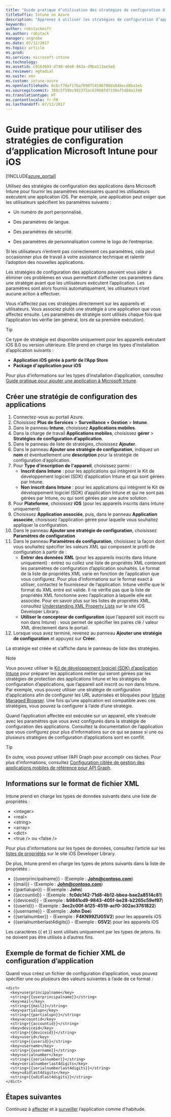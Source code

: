 ```yaml
---
title: "Guide pratique d’utilisation des stratégies de configuration d’application Intune pour iOS"
titleSuffix: Intune on Azure
description: "Apprenez à utiliser les stratégies de configuration d’application pour fournir des données de configuration à une application iOS lorsqu’elle est exécutée."
keywords: 
author: robstackmsft
ms.author: robstack
manager: angrobe
ms.date: 07/12/2017
ms.topic: article
ms.prod: 
ms.service: microsoft-intune
ms.technology: 
ms.assetid: c9163693-d748-46e0-842a-d9ba113ae5a8
ms.reviewer: mghadial
ms.suite: ems
ms.custom: intune-azure
ms.openlocfilehash: 0cbcf70af17ba7690f54196790da04becd8ba1eb
ms.sourcegitcommit: 388c5f59bc992375ac63968fd7330af5d84a1348
ms.translationtype: HT
ms.contentlocale: fr-FR
ms.lasthandoff: 07/12/2017
---
```

# <a name="how-to-use-microsoft-intune-app-configuration-policies-for-ios"></a>Guide pratique pour utiliser des stratégies de configuration d’application Microsoft Intune pour iOS

[!INCLUDE[azure_portal](./includes/azure_portal.md)]

Utilisez des stratégies de configuration des applications dans Microsoft Intune pour fournir les paramètres nécessaires quand les utilisateurs exécutent une application iOS. Par exemple, une application peut exiger que les utilisateurs spécifient les paramètres suivants :

-   Un numéro de port personnalisé.

-   Des paramètres de langue.

-   Des paramètres de sécurité.

-   Des paramètres de personnalisation comme le logo de l’entreprise.

Si les utilisateurs n’entrent pas correctement ces paramètres, cela peut occasionner plus de travail à votre assistance technique et ralentir l’adoption des nouvelles applications.

Les stratégies de configuration des applications peuvent vous aider à éliminer ces problèmes en vous permettant d’affecter ces paramètres dans une stratégie avant que les utilisateurs exécutent l’application. Les paramètres sont alors fournis automatiquement, les utilisateurs n’ont aucune action à effectuer.

Vous n’affectez pas ces stratégies directement sur les appareils et utilisateurs. Vous associez plutôt une stratégie à une application que vous affectez ensuite. Les paramètres de stratégie sont utilisés chaque fois que l’application les vérifie (en général, lors de sa première exécution).

> [!TIP]
> Ce type de stratégie est disponible uniquement pour les appareils exécutant iOS 8.0 ou version ultérieure. Elle prend en charge les types d’installation d’application suivants :
>
> -   **Application iOS gérée à partir de l’App Store**
> -   **Package d'application pour iOS**
>
> Pour plus d’informations sur les types d’installation d’application, consultez [Guide pratique pour ajouter une application à Microsoft Intune](apps-add.md).

## <a name="create-an-app-configuration-policy"></a>Créer une stratégie de configuration des applications
1.  Connectez-vous au portail Azure.
2.  Choisissez **Plus de Services** > **Surveillance + Gestion** > **Intune**.
3.  Dans le panneau **Intune**, choisissez **Applications mobiles**.
4.  Dans la charge de travail **Applications mobiles**, choisissez **gérer** > **Stratégies de configuration d’application**.
5.  Dans le panneau de liste de stratégies, choisissez **Ajouter**.
6.  Dans le panneau **Ajouter une stratégie de configuration**, indiquez un **nom** et éventuellement une **description** pour la stratégie de configuration d’application.
7.  Pour **Type d'inscription de l'appareil**, choisissez parmi :
    - **Inscrit dans Intune** : pour les applications qui intègrent le Kit de développement logiciel (SDK) d’application Intune et qui sont gérées par Intune.
    - **Non inscrit dans Intune** : pour les applications qui intègrent le Kit de développement logiciel (SDK) d’application Intune et qui ne sont pas gérées par Intune, ou qui sont gérées par une autre solution.
8.  Pour **Plateforme**, choisissez **iOS** (pour les appareils inscrits dans Intune uniquement)
9.  Choisissez **Application associée**, puis, dans le panneau **Application associée**, choisissez l’application gérée pour laquelle vous souhaitez appliquer la configuration.
10. Dans le panneau **Ajouter une stratégie de configuration**, choisissez **Paramètres de configuration**
11. Dans le panneau **Paramètres de configuration**, choisissez la façon dont vous souhaitez spécifier les valeurs XML qui composent le profil de configuration à partir de :
    - **Entrer des données XML** (pour les appareils inscrits dans Intune uniquement) : entrez ou collez une liste de propriétés XML contenant les paramètres de configuration d’application souhaités. Le format de la liste de propriétés XML varie en fonction de l’application que vous configurez. Pour plus d’informations sur le format exact à utiliser, contactez le fournisseur de l’application.
Intune vérifie que le format du XML entré est valide. Il ne vérifie pas que la liste de propriétés XML fonctionne avec l’application à laquelle elle est associée.
Pour en savoir plus sur les listes de propriétés XML, consultez [Understanding XML Property Lists](https://developer.apple.com/library/ios/documentation/Cocoa/Conceptual/PropertyLists/UnderstandXMLPlist/UnderstandXMLPlist.html) sur le site iOS Developer Library.
    - **Utiliser le concepteur de configuration** (que l’appareil soit inscrit ou non dans Intune) : vous permet de spécifier les paires clé / valeur XML directement dans le portail.
11. Lorsque vous avez terminé, revenez au panneau **Ajouter une stratégie de configuration** et appuyez sur **Créer**.

La stratégie est créée et s’affiche dans le panneau de liste des stratégies.



>[!Note]
>Vous pouvez utiliser le [Kit de développement logiciel (SDK) d’application Intune](https://docs.microsoft.com/intune/app-sdk-ios) pour préparer les applications métier qui seront gérées par les stratégies de protection des applications Intune et les stratégies de configuration d’applications, que l’appareil soit inscrit ou non dans Intune. Par exemple, vous pouvez utiliser une stratégie de configuration d’applications afin de configurer les URL autorisées et bloquées pour [Intune Managed Browser](app-configuration-managed-browser.md). Une fois qu’une application est compatible avec ces stratégies, vous pouvez la configurer à l’aide d’une stratégie.


Quand l’application affectée est exécutée sur un appareil, elle s’exécute avec les paramètres que vous avez configurés dans la stratégie de configuration des applications.
Consultez la documentation de l’application que vous configurez pour plus d’informations sur ce qui se passe si une ou plusieurs stratégies de configuration d’applications sont en conflit.

>[!Tip]
>En outre, vous pouvez utiliser l’API Graph pour accomplir ces tâches. Pour plus d’informations, consultez [Configuration ciblée de gestion des applications mobiles de référence pour API Graph](https://graph.microsoft.io/docs/api-reference/beta/api/intune_mam_targetedmanagedappconfiguration_create).


## <a name="information-about-the-xml-file-format"></a>Informations sur le format de fichier XML

Intune prend en charge les types de données suivants dans une liste de propriétés :

- &lt;integer&gt;
- &lt;real&gt;
- &lt;string&gt;
- &lt;array&gt;
- &lt;dict&gt;
- &lt;true /&gt; ou &lt;false /&gt;

Pour plus d’informations sur les types de données, consultez l’article sur les [listes de propriétés](https://developer.apple.com/library/ios/documentation/Cocoa/Conceptual/PropertyLists/AboutPropertyLists/AboutPropertyLists.html) sur le site iOS Developer Library.

De plus, Intune prend en charge les types de jetons suivants dans la liste de propriétés :
- \{\{userprincipalname\}\} - (Exemple : **John@contoso.com**)
- \{\{mail\}\} - (Exemple : **John@contoso.com**)
- \{\{partialupn\}\} - (Exemple : **John**)
- \{\{accountid\}\} - (Exemple : **fc0dc142-71d8-4b12-bbea-bae2a8514c81**)
- \{\{deviceid\}\} - (Exemple : **b9841cd9-9843-405f-be28-b2265c59ef97**)
- \{\{userid\}\} - (Exemple : **3ec2c00f-b125-4519-acf0-302ac3761822**)
- \{\{username\}\} - (Exemple : **John Doe**)
- \{\{serialnumber\}\} - (Exemple : **F4KN99ZUG5V2**) pour les appareils iOS
- \{\{serialnumberlast4digits\}\} - (Exemple : **G5V2**) pour les appareils iOS

Les caractères \{\{ et \}\} sont utilisés uniquement par les types de jetons. Ils ne doivent pas être utilisés à d’autres fins.

## <a name="example-format-for-an-app-configuration-xml-file"></a>Exemple de format de fichier XML de configuration d’application

Quand vous créez un fichier de configuration d’application, vous pouvez spécifier une ou plusieurs des valeurs suivantes à l’aide de ce format :

```
<dict>
  <key>userprincipalname</key>
  <string>{{userprincipalname}}</string>
  <key>mail</key>
  <string>{{mail}}</string>
  <key>partialupn</key>
  <string>{{partialupn}}</string>
  <key>accountid</key>
  <string>{{accountid}}</string>
  <key>deviceid</key>
  <string>{{deviceid}}</string>
  <key>userid</key>
  <string>{{userid}}</string>
  <key>username</key>
  <string>{{username}}</string>
  <key>serialnumber</key>
  <string>{{serialnumber}}</string>
  <key>serialnumberlast4digits</key>
  <string>{{serialnumberlast4digits}}</string>
  <key>udidlast4digits</key>
  <string>{{udidlast4digits}}</string>
</dict>

```

## <a name="next-steps"></a>Étapes suivantes

Continuez à [affecter](apps-deploy.md) et à [surveiller](apps-monitor.md) l’application comme d’habitude.